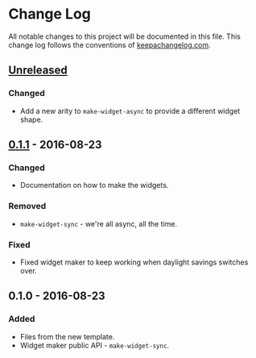 # Change Log
All notable changes to this project will be documented in this file. This change log follows the conventions of [keepachangelog.com](http://keepachangelog.com/).

## [Unreleased]
### Changed
- Add a new arity to `make-widget-async` to provide a different widget shape.

## [0.1.1] - 2016-08-23
### Changed
- Documentation on how to make the widgets.

### Removed
- `make-widget-sync` - we're all async, all the time.

### Fixed
- Fixed widget maker to keep working when daylight savings switches over.

## 0.1.0 - 2016-08-23
### Added
- Files from the new template.
- Widget maker public API - `make-widget-sync`.

[Unreleased]: https://github.com/your-name/integer-arithmetic/compare/0.1.1...HEAD
[0.1.1]: https://github.com/your-name/integer-arithmetic/compare/0.1.0...0.1.1
